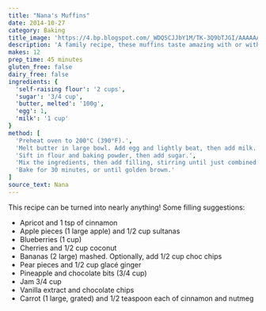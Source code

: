 ```yaml
---
title: "Nana's Muffins"
date: 2014-10-27
category: Baking
title_image: 'https://4.bp.blogspot.com/_WDQSCJJbY1M/TK-3Q9bTJGI/AAAAAAAAC18/sAFBeontqQ0/s1600/DSC_5704.JPG'
description: 'A family recipe, these muffins taste amazing with or without ice cream'
makes: 12
prep_time: 45 minutes
gluten_free: false
dairy_free: false
ingredients: {
  'self-raising flour': '2 cups',
  'sugar': '3/4 cup',
  'butter, melted': '100g',
  'egg': 1,
  'milk': '1 cup'
}
method: [
  'Preheat oven to 200°C (390°F).',
  'Melt butter in large bowl. Add egg and lightly beat, then add milk.',
  'Sift in flour and baking powder, then add sugar.',
  'Mix the ingredients, then add filling, stirring until just combined.',
  'Bake for 30 minutes, or until golden brown.'
]
source_text: Nana
---
```

This recipe can be turned into nearly anything! Some filling suggestions:

 * Apricot and 1 tsp of cinnamon
 * Apple pieces (1 large apple) and 1/2 cup sultanas
 * Blueberries (1 cup)
 * Cherries and 1/2 cup coconut
 * Bananas (2 large) mashed. Optionally, add 1/2 cup choc chips
 * Pear pieces and 1/2 cup glacé ginger
 * Pineapple and chocolate bits (3/4 cup)
 * Jam 3/4 cup
 * Vanilla extract and chocolate chips
 * Carrot (1 large, grated) and 1/2 teaspoon each of cinnamon and nutmeg
